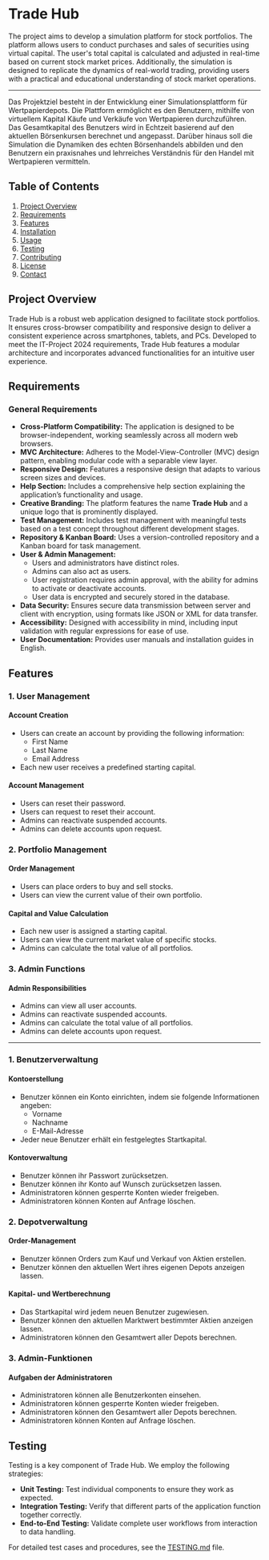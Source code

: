# Trade Hub

The project aims to develop a simulation platform for stock portfolios. The platform allows users to conduct purchases and sales of securities using virtual capital. The user's total capital is calculated and adjusted in real-time based on current stock market prices. Additionally, the simulation is designed to replicate the dynamics of real-world trading, providing users with a practical and educational understanding of stock market operations.

----------------------------------------------------------------------------------------------------

Das Projektziel besteht in der Entwicklung einer Simulationsplattform für Wertpapierdepots. Die Plattform ermöglicht es den Benutzern, mithilfe von virtuellem Kapital Käufe und Verkäufe von Wertpapieren durchzuführen. Das Gesamtkapital des Benutzers wird in Echtzeit basierend auf den aktuellen Börsenkursen berechnet und angepasst. Darüber hinaus soll die Simulation die Dynamiken des echten Börsenhandels abbilden und den Benutzern ein praxisnahes und lehrreiches Verständnis für den Handel mit Wertpapieren vermitteln.

## Table of Contents

1. [Project Overview](#project-overview)
2. [Requirements](#requirements)
3. [Features](#features)
4. [Installation](#installation)
5. [Usage](#usage)
6. [Testing](#testing)
7. [Contributing](#contributing)
8. [License](#license)
9. [Contact](#contact)

## Project Overview

Trade Hub is a robust web application designed to facilitate stock portfolios. It ensures cross-browser compatibility and responsive design to deliver a consistent experience across smartphones, tablets, and PCs. Developed to meet the IT-Project 2024 requirements, Trade Hub features a modular architecture and incorporates advanced functionalities for an intuitive user experience.

## Requirements

### General Requirements

- **Cross-Platform Compatibility:** The application is designed to be browser-independent, working seamlessly across all modern web browsers.
- **MVC Architecture:** Adheres to the Model-View-Controller (MVC) design pattern, enabling modular code with a separable view layer.
- **Responsive Design:** Features a responsive design that adapts to various screen sizes and devices.
- **Help Section:** Includes a comprehensive help section explaining the application’s functionality and usage.
- **Creative Branding:** The platform features the name **Trade Hub** and a unique logo that is prominently displayed.
- **Test Management:** Includes test management with meaningful tests based on a test concept throughout different development stages.
- **Repository & Kanban Board:** Uses a version-controlled repository and a Kanban board for task management.
- **User & Admin Management:** 
  - Users and administrators have distinct roles.
  - Admins can also act as users.
  - User registration requires admin approval, with the ability for admins to activate or deactivate accounts.
  - User data is encrypted and securely stored in the database.
- **Data Security:** Ensures secure data transmission between server and client with encryption, using formats like JSON or XML for data transfer.
- **Accessibility:** Designed with accessibility in mind, including input validation with regular expressions for ease of use.
- **User Documentation:** Provides user manuals and installation guides in English.

## Features

### 1. User Management

#### Account Creation
- Users can create an account by providing the following information:
  - First Name
  - Last Name
  - Email Address
- Each new user receives a predefined starting capital.

#### Account Management
- Users can reset their password.
- Users can request to reset their account.
- Admins can reactivate suspended accounts.
- Admins can delete accounts upon request.

### 2. Portfolio Management

#### Order Management
- Users can place orders to buy and sell stocks.
- Users can view the current value of their own portfolio.

#### Capital and Value Calculation
- Each new user is assigned a starting capital.
- Users can view the current market value of specific stocks.
- Admins can calculate the total value of all portfolios.

### 3. Admin Functions

#### Admin Responsibilities
- Admins can view all user accounts.
- Admins can reactivate suspended accounts.
- Admins can calculate the total value of all portfolios.
- Admins can delete accounts upon request.

----------------------------------------------------------------------------------------------------

### 1. Benutzerverwaltung

#### Kontoerstellung
- Benutzer können ein Konto einrichten, indem sie folgende Informationen angeben:
  - Vorname
  - Nachname
  - E-Mail-Adresse
- Jeder neue Benutzer erhält ein festgelegtes Startkapital.

#### Kontoverwaltung
- Benutzer können ihr Passwort zurücksetzen.
- Benutzer können ihr Konto auf Wunsch zurücksetzen lassen.
- Administratoren können gesperrte Konten wieder freigeben.
- Administratoren können Konten auf Anfrage löschen.

### 2. Depotverwaltung

#### Order-Management
- Benutzer können Orders zum Kauf und Verkauf von Aktien erstellen.
- Benutzer können den aktuellen Wert ihres eigenen Depots anzeigen lassen.

#### Kapital- und Wertberechnung
- Das Startkapital wird jedem neuen Benutzer zugewiesen.
- Benutzer können den aktuellen Marktwert bestimmter Aktien anzeigen lassen.
- Administratoren können den Gesamtwert aller Depots berechnen.

### 3. Admin-Funktionen

#### Aufgaben der Administratoren
- Administratoren können alle Benutzerkonten einsehen.
- Administratoren können gesperrte Konten wieder freigeben.
- Administratoren können den Gesamtwert aller Depots berechnen.
- Administratoren können Konten auf Anfrage löschen.


## Testing

Testing is a key component of Trade Hub. We employ the following strategies:

- **Unit Testing:** Test individual components to ensure they work as expected.
- **Integration Testing:** Verify that different parts of the application function together correctly.
- **End-to-End Testing:** Validate complete user workflows from interaction to data handling.

For detailed test cases and procedures, see the [TESTING.md](TESTING.md) file.
